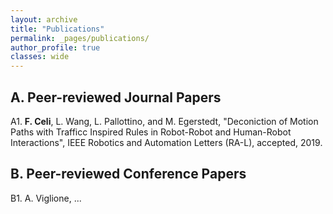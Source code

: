 ```yaml
---
layout: archive
title: "Publications"
permalink: _pages/publications/
author_profile: true
classes: wide
---
```

## A. Peer-reviewed Journal Papers

A1. **F. Celi**, L. Wang, L. Pallottino, and M. Egerstedt, "Deconiction of Motion Paths with Trafficc Inspired Rules in Robot-Robot and Human-Robot Interactions", IEEE Robotics and Automation Letters (RA-L), accepted, 2019.

## B. Peer-reviewed Conference Papers

B1. A. Viglione, ...